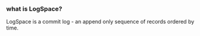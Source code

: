 ### what is LogSpace?

LogSpace is a commit log - an append only sequence of records ordered by time.